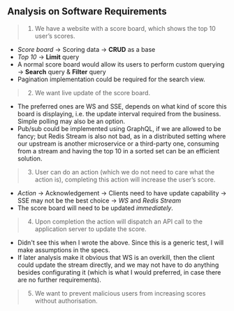 ## Analysis on Software Requirements

> 1. We have a website with a score board, which shows the top 10 user’s scores.

- _Score board_ -> Scoring data -> **CRUD** as a base
- _Top 10_ -> **Limit** query
- A normal score board would allow its users to perform custom querying ->
  **Search** query & **Filter** query
- Pagination implementation could be required for the search view.

> 2. We want live update of the score board.

- The preferred ones are WS and SSE, depends on what kind of score this board is
  displaying, i.e. the update interval required from the business. Simple
  polling may also be an option.
- Pub/sub could be implemented using GraphQL, if we are allowed to be fancy; but
  Redis Stream is also not bad, as in a distributed setting where our upstream
  is another microservice or a third-party one, consuming from a stream and
  having the top 10 in a sorted set can be an efficient solution.

> 3. User can do an action (which we do not need to care what the action is),
   > completing this action will increase the user’s score.

- _Action_ -> Acknowledgement -> Clients need to have update capability -> SSE
  may not be the best choice -> _WS_ and _Redis Stream_
- The score board will need to be updated _immediately_.

> 4. Upon completion the action will dispatch an API call to the application
   > server to update the score.

- Didn't see this when I wrote the above. Since this is a generic test, I will
  make assumptions in the specs.
- If later analysis make it obvious that WS is an overkill, then the client
  could update the stream directly, and we may not have to do anything besides
  configurating it (which is what I would preferred, in case there are no
  further requirements).

> 5. We want to prevent malicious users from increasing scores without
   > authorisation.
